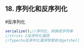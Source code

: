 ## 18. 序列化和反序列化
#反序列化

```php
serialize();//序列化，转换成字符串
//struts 2反序列化漏洞
//Typecho反序列化漏洞导致前台getshell
``` 